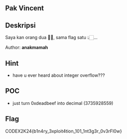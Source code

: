 ## Pak Vincent

## Deskripsi

Saya kan orang dua ✌🏻, sama flag satu 👆🏻...

Author: **anakmamah**

## Hint

- have u ever heard about integer overflow???

## POC

- just turn 0xdeadbeef into decimal (3735928559)

## Flag
CODEX2K24{b1n4ry_3xploit4tion_101_1nt3g3r_0v3rFl0w}
